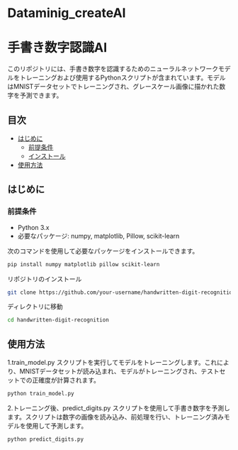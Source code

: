 # Dataminig_createAI
# 手書き数字認識AI

このリポジトリには、手書き数字を認識するためのニューラルネットワークモデルをトレーニングおよび使用するPythonスクリプトが含まれています。モデルはMNISTデータセットでトレーニングされ、グレースケール画像に描かれた数字を予測できます。

## 目次

- [はじめに](#はじめに)
  - [前提条件](#前提条件)
  - [インストール](#インストール)
- [使用方法](#使用方法)

## はじめに

### 前提条件

- Python 3.x
- 必要なパッケージ: numpy, matplotlib, Pillow, scikit-learn

次のコマンドを使用して必要なパッケージをインストールできます。

```sh
pip install numpy matplotlib pillow scikit-learn
```

リポジトリのインストール
```sh
git clone https://github.com/your-username/handwritten-digit-recognition.git
```
ディレクトリに移動
```sh
cd handwritten-digit-recognition
```

## 使用方法
1.train_model.py スクリプトを実行してモデルをトレーニングします。これにより、MNISTデータセットが読み込まれ、モデルがトレーニングされ、テストセットでの正確度が計算されます。
```sh
python train_model.py
```
2.トレーニング後、predict_digits.py スクリプトを使用して手書き数字を予測します。スクリプトは数字の画像を読み込み、前処理を行い、トレーニング済みモデルを使用して予測します。
```sh
python predict_digits.py
```









